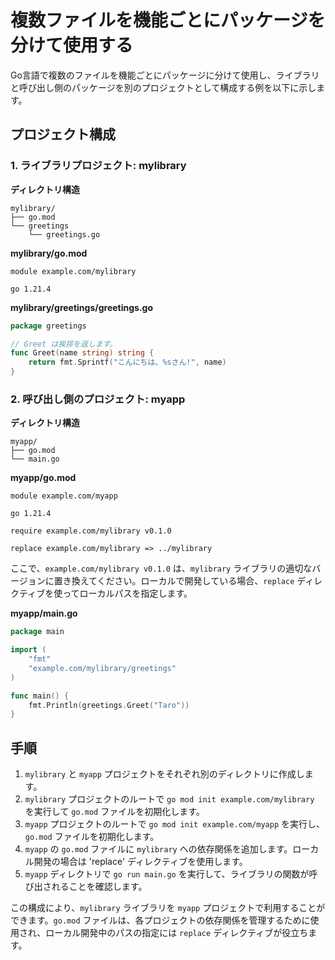 # 複数ファイルを機能ごとにパッケージを分けて使用する
Go言語で複数のファイルを機能ごとにパッケージに分けて使用し、ライブラリと呼び出し側のパッケージを別のプロジェクトとして構成する例を以下に示します。

## プロジェクト構成
### 1. ライブラリプロジェクト: mylibrary
**ディレクトリ構造**
```
mylibrary/
├── go.mod
└── greetings
    └── greetings.go
```
**mylibrary/go.mod**
```
module example.com/mylibrary

go 1.21.4
```
**mylibrary/greetings/greetings.go**
```go
package greetings

// Greet は挨拶を返します。
func Greet(name string) string {
    return fmt.Sprintf("こんにちは、%sさん!", name)
}
```

### 2. 呼び出し側のプロジェクト: myapp
**ディレクトリ構造**
```
myapp/
├── go.mod
└── main.go
```
**myapp/go.mod**
```
module example.com/myapp

go 1.21.4

require example.com/mylibrary v0.1.0

replace example.com/mylibrary => ../mylibrary
```
ここで、`example.com/mylibrary v0.1.0` は、`mylibrary` ライブラリの適切なバージョンに置き換えてください。ローカルで開発している場合、`replace` ディレクティブを使ってローカルパスを指定します。

**myapp/main.go**
```go
package main

import (
    "fmt"
    "example.com/mylibrary/greetings"
)

func main() {
    fmt.Println(greetings.Greet("Taro"))
}
```

## 手順
1. `mylibrary` と `myapp` プロジェクトをそれぞれ別のディレクトリに作成します。
2. `mylibrary` プロジェクトのルートで `go mod init example.com/mylibrary` を実行して `go.mod` ファイルを初期化します。
3. `myapp` プロジェクトのルートで `go mod init example.com/myapp` を実行し、`go.mod` ファイルを初期化します。
4. `myapp` の `go.mod` ファイルに `mylibrary` への依存関係を追加します。ローカル開発の場合は 'replace' ディレクティブを使用します。
5. `myapp` ディレクトリで `go run main.go` を実行して、ライブラリの関数が呼び出されることを確認します。

この構成により、`mylibrary` ライブラリを `myapp` プロジェクトで利用することができます。`go.mod` ファイルは、各プロジェクトの依存関係を管理するために使用され、ローカル開発中のパスの指定には `replace` ディレクティブが役立ちます。

